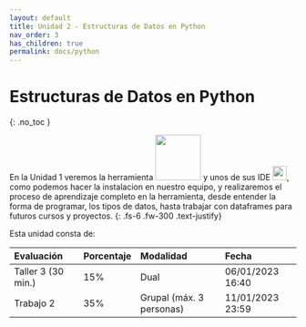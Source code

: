 ```yaml
---
layout: default
title: Unidad 2 - Estructuras de Datos en Python
nav_order: 3
has_children: true
permalink: docs/python
---
```


# Estructuras de Datos en Python
{: .no_toc }

En la Unidad 1 veremos la herramienta <img src="/uss-softwaredatascience/assets/images/python.svg" width="80"> y unos de sus IDE <img src="/uss-softwaredatascience/assets/images/vscode.png" width="25">, como podemos hacer la instalacion en nuestro equipo, y realizaremos el proceso de aprendizaje completo en la herramienta, desde entender la forma de programar, los tipos de datos, hasta trabajar con dataframes para futuros cursos y proyectos.
{: .fs-6 .fw-300 .text-justify}

Esta unidad consta de:

| Evaluación          | Porcentaje | Modalidad   | Fecha
|:--------------------|:-----------|:------------|:--------|
| Taller 3 (30 min.) | 15%        | Dual  | 06/01/2023 16:40 |
| Trabajo 2           | 35%        | Grupal (máx. 3 personas)   | 11/01/2023 23:59 |
